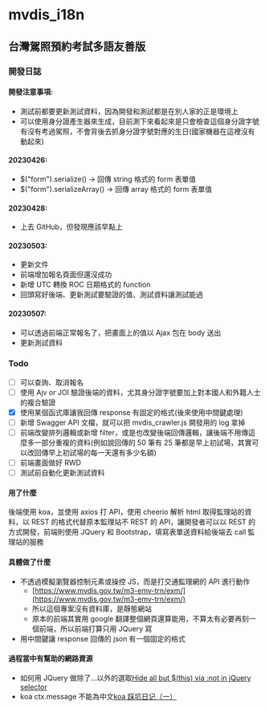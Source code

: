 # mvdis_i18n

## 台灣駕照預約考試多語友善版

### 開發日誌

#### 開發注意事項:

-   測試前都要更新測試資料，因為開發和測試都是在別人家的正是環境上
-   可以使用身分證產生器來生成，目前測下來看起來是只會檢查這個身分證字號有沒有考過駕照，不會背後去抓身分證字號對應的生日(國家機器在這裡沒有動起來)

#### 20230426:

-   $("form").serialize() -> 回傳 string 格式的 form 表單值
-   $("form").serializeArray() -> 回傳 array 格式的 form 表單值

#### 20230428:

-   上去 GitHub，但發現應該早點上

#### 20230503:

-   更新文件
-   前端增加報名頁面但還沒成功
-   新增 UTC 轉換 ROC 日期格式的 function
-   回頭寫好後端、更新測試要驗證的值、測試資料讓測試能過

#### 20230507:

-   可以透過前端正常報名了，把畫面上的值以 Ajax 包在 body 送出
-   更新測試資料

### Todo

-   [ ] 可以查詢、取消報名
-   [ ] 使用 Ajv or JOI 驗證後端的資料，尤其身分證字號要加上對本國人和外籍人士的複合驗證
-   [x] 使用某個函式庫讓我回傳 response 有固定的格式(後來使用中間鍵處理)
-   [ ] 新增 Swagger API 文檔，就可以把 mvdis_crawler.js 開發用的 log 拿掉
-   [ ] 前端改變排列邏輯或新增 filter，或是也改變後端回傳邏輯，讓後端不用傳這麼多一部分重複的資料(例如說回傳的 50 筆有 25 筆都是早上初試場，其實可以改回傳早上初試場的每一天還有多少名額)
-   [ ] 前端畫面做好 RWD
-   [ ] 測試前自動化更新測試資料

#### 用了什麼

後端使用 koa，並使用 axios 打 API，使用 cheerio 解析 html 取得監理站的資料，以 REST 的格式代替原本監理站不 REST 的 API，讓開發者可以以 REST 的方式開發，前端則使用 JQuery 和 Bootstrap，填寫表單送資料給後端去 call 監理站的服務

#### 具體做了什麼

-   不透過模擬瀏覽器控制元素或操控 JS，而是打交通監理網的 API 進行動作
    -   [https://www.mvdis.gov.tw/m3-emv-trn/exm/](https://www.mvdis.gov.tw/m3-emv-trn/exm/)
    -   所以這個專案沒有資料庫，是靜態網站
    -   原本的前端其實用 google 翻譯整個網頁還算能用，不算太有必要再刻一個前端，所以前端打算只用 JQuery 寫
-   用中間鍵讓 response 回傳的 json 有一個固定的格式

#### 過程當中有幫助的網路資源

-   如何用 JQuery 做除了...以外的選取[Hide all but $(this) via :not in jQuery selector](https://stackoverflow.com/questions/1328314/hide-all-but-this-via-not-in-jquery-selector)
-   koa ctx.message 不能為中文[koa 踩坑日记（一）](https://juejin.cn/post/7052712021573402631)

